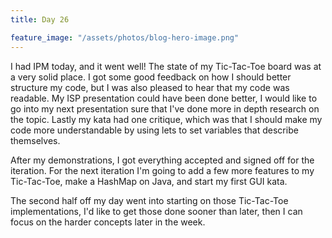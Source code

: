 ```yaml
---
title: Day 26

feature_image: "/assets/photos/blog-hero-image.png"
---
```


I had IPM today, and it went well! The state of my Tic-Tac-Toe board was at a very solid place.
I got some good feedback on how I should better structure my code, but I was also pleased
to hear that my code was readable. My ISP presentation could have been done better, I would like
to go into my next presentation sure that I've done more in depth research on the topic. Lastly
my kata had one critique, which was that I should make my code more understandable by using
lets to set variables that describe themselves.

After my demonstrations, I got everything accepted and signed off for the iteration. For the next
iteration I'm going to add a few more features to my Tic-Tac-Toe, make a HashMap on Java, and start
my first GUI kata.

The second half off my day went into starting on those Tic-Tac-Toe implementations, I'd like to
get those done sooner than later, then I can focus on the harder concepts later in the week.